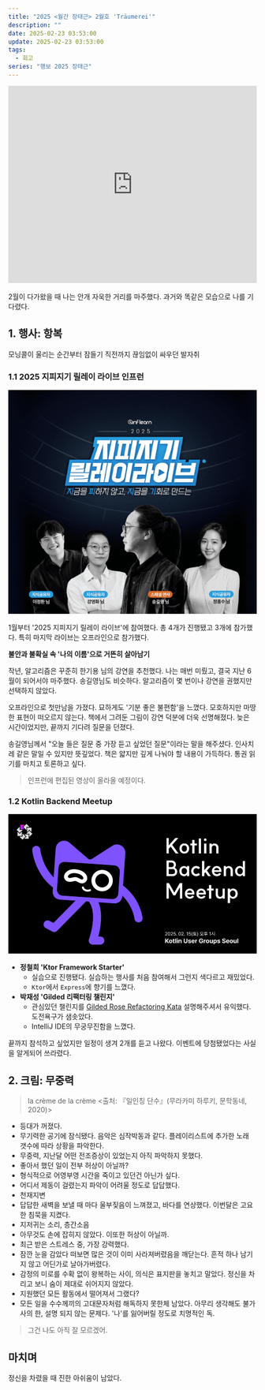 ```yaml
---
title: "2025 <월간 장태근> 2월호 'Träumerei'"
description: ""
date: 2025-02-23 03:53:00
update: 2025-02-23 03:53:00
tags:
  - 회고
series: "행보 2025 장태근" 
---
```


<iframe width="100%" height="400" src="https://www.youtube.com/embed/6z82w0l6kwE?si=J2yrpJ6J96GUfdcY" title="YouTube video player" frameborder="0" allow="accelerometer; autoplay; clipboard-write; encrypted-media; gyroscope; picture-in-picture; web-share" referrerpolicy="strict-origin-when-cross-origin" allowfullscreen></iframe>

2월이 다가왔을 때 나는 안개 자욱한 거리를 마주했다. 과거와 똑같은 모습으로 나를 기다렸다.

## 1. 행사: 항복

모닝콜이 울리는 순간부터 잠들기 직전까지 끊임없이 싸우던 발자취

### 1.1 2025 지피지기 릴레이 라이브 인프런

![2025 지피지기 릴레이 라이브 인프런](inflearn-2025zpzglive.png)

1월부터 '2025 지피지기 릴레이 라이브'에 참여했다. 총 4개가 진행됐고 3개에 참가했다. 특히 마지막 라이브는 오프라인으로 참가했다.

**불안과 불확실 속 '나의 이름'으로 거뜬히 살아남기**

작년, 알고리즘은 꾸준히 한기용 님의 강연을 추천했다. 나는 매번 미뤘고, 결국 지난 6월이 되어서야 마주했다.
송길영님도 비슷하다. 알고리즘이 몇 번이나 강연을 권했지만 선택하지 않았다.

오프라인으로 첫만남을 가졌다. 묘하게도 '기분 좋은 불편함'을 느꼈다. 모호하지만 마땅한 표현이 떠오르지 않는다.
책에서 그려둔 그림이 강연 덕분에 더욱 선명해졌다. 늦은 시간이었지만, 끝까지 기다려 질문을 던졌다.

송길영님께서 "오늘 들은 질문 중 가장 듣고 싶었던 질문"이라는 말을 해주셨다. 인사치레 같은 말일 수 있지만 뜻깊었다.
책은 얇지만 깊게 나눠야 할 내용이 가득하다. 통권 읽기를 마치고 토론하고 싶다.

> 인프런에 편집된 영상이 올라올 예정이다.

### 1.2 Kotlin Backend Meetup

![Kotlin Backend Meetup](kotlin-backend-meetup.png)

- **정철희 'Ktor Framework Starter'**
    - 실습으로 진행됐다. 실습하는 행사를 처음 참여해서 그런지 색다르고 재밌었다.
    - `Ktor`에서 `Express`에 향기를 느꼈다.
- **박재성 'Gilded 리팩터링 챌린지'**
    - 관심있던 챌린지를 [Gilded Rose Refactoring Kata](https://youtu.be/AxxNHKCldzA?si=i4wGnhdATPotWlFM) 설명해주셔서 유익했다.
      도전욕구가 샘솟았다.
    - IntelliJ IDE의 무궁무진함을 느꼈다.

끝까지 참석하고 싶었지만 일정이 생겨 2개를 듣고 나왔다. 이벤트에 당첨됐었다는 사실을 알게되어 쓰라렸다.

## 2. 크림: 무중력

> la crème de la crème <출처: 『일인칭 단수』(무라카미 하루키, 문학동네, 2020)>

- 등대가 꺼졌다.
- 무기력한 공기에 잠식됐다. 음악은 심작박동과 같다. 플레이리스트에 추가한 노래 갯수에 따라 상황을 파악한다.
- 무중력, 지난달 어떤 전조증상이 있었는지 아직 파악하지 못했다.
- 좋아서 했던 일이 전부 허상이 아닐까?
- 형식적으로 어영부영 시간을 죽이고 있던건 아닌가 싶다.
- 어디서 제동이 걸렸는지 파악이 어려울 정도로 답답했다.
- 천재지변
- 답답한 새벽을 보낼 때 마다 울부짖음이 느껴졌고, 바다를 연상했다. 이번달은 고요한 침묵을 지켰다.
- 지저귀는 소리, 층간소음
- 아무것도 손에 잡히지 않았다. 이또한 허상이 아닐까.
- 최근 받은 스트레스 중, 가장 강력했다.
- 잠깐 눈을 감았다 떠보면 많은 것이 이미 사라져버렸음을 깨닫는다. 흔적 하나 남기지 않고 어딘가로 날아가버렸다.
- 감정의 미로를 수확 없이 왕복하는 사이, 의식은 표지판을 놓치고 말았다. 정신을 차리고 보니 숨이 제대로 쉬어지지 않았다.
- 지원했던 모든 활동에서 떨어져서 그랬다?
- 모든 일을 수수께끼의 고대문자처럼 해독하지 못한체 남았다. 아무리 생각해도 불가사의 한, 설명 되지 않는 문제다. '나'를 잃어버릴 정도로 치명적인 독.

> 그건 나도 아직 잘 모르겠어.

## 마치며

정신을 차렸을 때 진한 아쉬움이 남았다.
